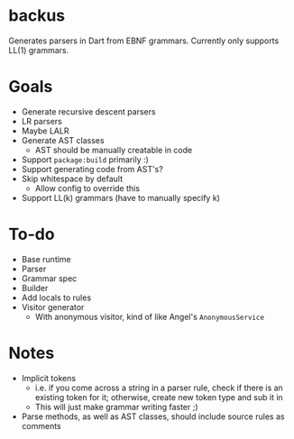 # backus
Generates parsers in Dart from EBNF grammars.
Currently only supports LL(1) grammars.

# Goals
* Generate recursive descent parsers
* LR parsers
* Maybe LALR
* Generate AST classes
  * AST should be manually creatable in code
* Support `package:build` primarily :)
* Support generating code from AST's?
* Skip whitespace by default
  * Allow config to override this
* Support LL(k) grammars (have to manually specify k)
  
# To-do
* Base runtime
* Parser
* Grammar spec
* Builder
* Add locals to rules
* Visitor generator
  * With anonymous visitor, kind of like Angel's `AnonymousService`

# Notes
* Implicit tokens
  * i.e. if you come across a string in a parser rule, check if there is an existing token for it; otherwise, create new token type and sub it in
  * This will just make grammar writing faster ;)
* Parse methods, as well as AST classes, should include source rules as comments

